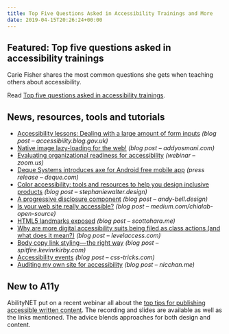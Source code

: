 ```yaml
---
title: Top Five Questions Asked in Accessibility Trainings and More
date: 2019-04-15T20:26:24+00:00
---
```


## Featured: Top five questions asked in accessibility trainings

Carie Fisher shares the most common questions she gets when teaching others about accessibility.

Read [Top five questions asked in accessibility trainings](https://www.deque.com/blog/top-5-questions-asked-in-accessibility-trainings/).

## News, resources, tools and tutorials

* [Accessibility lessons: Dealing with a large amount of form inputs](https://accessibility.blog.gov.uk/2019/04/08/accessibility-lessons-dealing-with-a-large-amount-of-form-inputs/) _(blog post – accessibility.blog.gov.uk)_
* [Native image lazy-loading for the web!](https://addyosmani.com/blog/lazy-loading/) _(blog post – addyosmani.com)_
* [Evaluating organizational readiness for accessibility](https://zoom.us/webinar/register/7315537904758/WN_qEOlZwuhSLGm7VwIZk2Bwg) _(webinar – zoom.us)_
* [Deque Systems introduces axe for Android free mobile app](https://www.deque.com/blog/deque-introduces-axe-for-android-app/) _(press release – deque.com)_
* [Color accessibility: tools and resources to help you design inclusive products](https://stephaniewalter.design/blog/color-accessibility-tools-resources-to-design-inclusive-products/) _(blog post – stephaniewalter.design)_
* [A progressive disclosure component](https://andy-bell.design/wrote/a-progressive-disclosure-component/) _(blog post – andy-bell.design)_
* [Is your web site really accessible?](https://medium.com/chialab-open-source/is-your-web-site-really-accessible-7f045475640f) _(blog post – medium.com/chialab-open-source)_
* [HTML5 landmarks exposed](https://www.scottohara.me/blog/2019/04/05/landmarks-exposed.html) _(blog post – scottohara.me)_
* [Why are more digital accessibility suits being filed as class actions (and what does it mean?)](https://www.levelaccess.com/why-are-more-digital-accessibility-suits-being-filed-as-class-actions-and-what-does-it-mean/) _(blog post – levelaccess.com)_
* [Body copy link styling — the right way](https://spitfire.kevinrkirby.com/user-experience/body-copy-link-styling-the-right-way/) _(blog post – spitfire.kevinrkirby.com)_
* [Accessibility events](https://css-tricks.com/accessibility-events/) _(blog post – css-tricks.com)_
* [Auditing my own site for accessibility](https://www.nicchan.me/blog/auditing-my-own-site-for-accessibility/) _(blog post – nicchan.me)_

## New to A11y

AbilityNET put on a recent webinar all about the [top tips for publishing accessible written content](https://abilitynet.org.uk/news-blogs/top-tips-publishing-accessible-written-content). The recording and slides are available as well as the links mentioned. The advice blends approaches for both design and content.